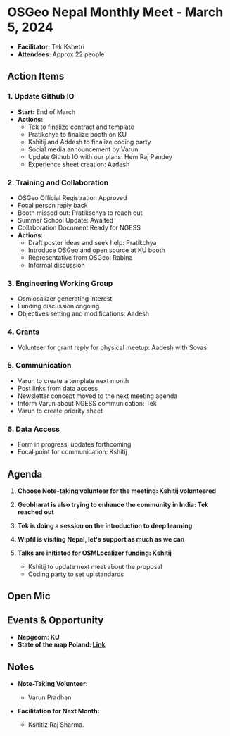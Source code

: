 # OSGeo Nepal Monthly Meet - March 5, 2024

- **Facilitator:** Tek Kshetri
- **Attendees:** Approx 22 people

## Action Items

### 1. Update Github IO
- **Start:** End of March
- **Actions:**
  - Tek to finalize contract and template
  - Pratikchya to finalize booth on KU
  - Kshitij and Addesh to finalize coding party
  - Social media announcement by Varun
  - Update Github IO with our plans: Hem Raj Pandey
  - Experience sheet creation: Aadesh

### 2. Training and Collaboration
- OSGeo Official Registration Approved
- Focal person reply back
- Booth missed out: Pratikschya to reach out
- Summer School Update: Awaited
- Collaboration Document Ready for NGESS
- **Actions:**
  - Draft poster ideas and seek help: Pratikchya
  - Introduce OSGeo and open source at KU booth
  - Representative from OSGeo: Rabina
  - Informal discussion

### 3. Engineering Working Group
- Osmlocalizer generating interest
- Funding discussion ongoing
- Objectives setting and modifications: Aadesh

### 4. Grants
- Volunteer for grant reply for physical meetup: Aadesh with Sovas

### 5. Communication
- Varun to create a template next month
- Post links from data access
- Newsletter concept moved to the next meeting agenda
- Inform Varun about NGESS communication: Tek
- Varun to create priority sheet

### 6. Data Access
- Form in progress, updates forthcoming
- Focal point for communication: Kshitij

## Agenda

1. **Choose Note-taking volunteer for the meeting: Kshitij volunteered**

2. **Geobharat is also trying to enhance the community in India: Tek reached out** 

3. **Tek is doing a session on the introduction to deep learning** 

4. **Wipfil is visiting Nepal, let's support as much as we can**   

5. **Talks are initiated for OSMLocalizer funding: Kshitij** 
   - Kshitij to update next meet about the proposal 
   - Coding party to set up standards 

## Open Mic

## Events & Opportunity

- **Nepgeom: KU**
- **State of the map Poland: [Link](https://stateofthemap.eu/)**

## Notes

- **Note-Taking Volunteer:**
  - Varun Pradhan.

- **Facilitation for Next Month:**
  - Kshitiz Raj Sharma.

